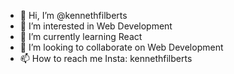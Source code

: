 - 👋 Hi, I’m @kennethfilberts
- 👀 I’m interested in Web Development
- 🌱 I’m currently learning React
- 💞️ I’m looking to collaborate on Web Development
- 📫 How to reach me Insta: kennethfilberts

<!---
glamourzx/glamourzx is a ✨ special ✨ repository because its `README.md` (this file) appears on your GitHub profile.
You can click the Preview link to take a look at your changes.
--->
